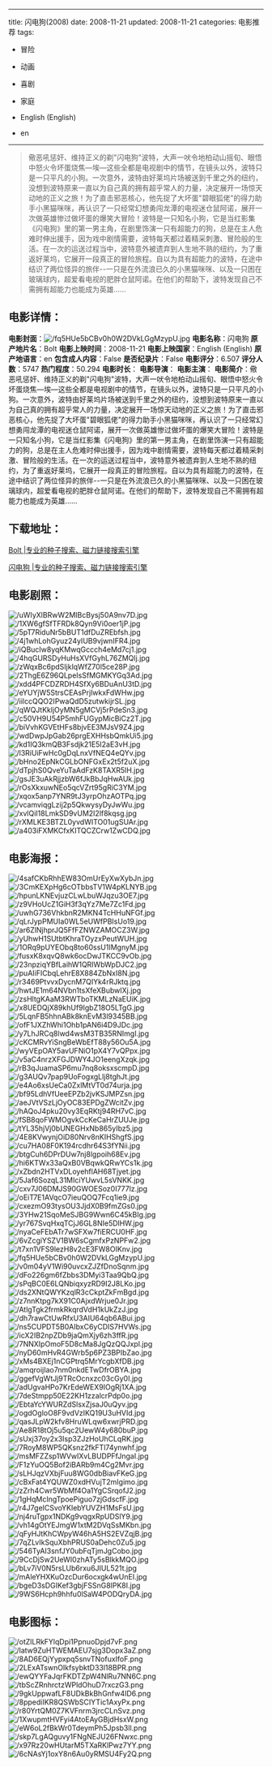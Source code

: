 
---
title: 闪电狗(2008)
date: 2008-11-21
updated: 2008-11-21
categories: 电影推荐
tags:
- 冒险
- 动画
- 喜剧
- 家庭

- English (English)
- en
---


> 儆恶吼惩奸、维持正义的剃"闪电狗"波特，大声一吠令地柏动山摇旬、眼悟中怒火令坏蛋烧焦―埃―这些全都是电视剧中的情节，在镜头以外，波特只是一只平凡的小狗。一次意外，波特由好莱坞片场被送到千里之外的纽约，没想到波特原来一直以为自己真的拥有超乎常人的力量，决定展开一场惊天动地的正义之旅！为了直击邪恶核心，他先捉了大坏蛋"碧眼狐佬"的得力助手小黑猫咪咪，再认识了一只经常幻想勇闯龙潭的电视迷仓鼠阿诺，展开一次做英雄惨过做坏蛋的爆笑大冒险！波特是一只知名小狗，它是当红影集《闪电狗》里的第一男主角，在剧里饰演一只有超能力的狗，总是在主人危难时伸出援手，因为戏中剧情需要，波特每天都过着精采刺激、冒险般的生活。在一次的运送过程当中，波特意外被遗弃到人生地不熟的纽约，为了重返好莱坞，它展开一段真正的冒险旅程。自以为具有超能力的波特，在途中结识了两位怪异的旅伴--一只是在外流浪已久的小黑猫咪咪、以及一只困在玻璃球内，超爱看电视的肥胖仓鼠阿诺。在他们的帮助下，波特发现自己不需拥有超能力也能成为英雄……

## **电影详情**：

**电影封面**：<img src="https://image.tmdb.org/t/p/w200/fq5HUe5bCBv0h0W2DVkLGgMzypU.jpg" alt="/fq5HUe5bCBv0h0W2DVkLGgMzypU.jpg" title="/fq5HUe5bCBv0h0W2DVkLGgMzypU.jpg">
**电影名称**：闪电狗
**原产地片名**：Bolt
**电影上映时间**：2008-11-21
**电影上映国家**：English (English)
**原产地语言**：en
**包含成人内容**：False
**是否纪录片**：False
**电影评分**：6.507
**评分人数**：5747
**热门程度**：50.294
**电影时长**：
**电影导演**：
**电影主演**：
**电影简介**：儆恶吼惩奸、维持正义的剃"闪电狗"波特，大声一吠令地柏动山摇旬、眼悟中怒火令坏蛋烧焦―埃―这些全都是电视剧中的情节，在镜头以外，波特只是一只平凡的小狗。一次意外，波特由好莱坞片场被送到千里之外的纽约，没想到波特原来一直以为自己真的拥有超乎常人的力量，决定展开一场惊天动地的正义之旅！为了直击邪恶核心，他先捉了大坏蛋"碧眼狐佬"的得力助手小黑猫咪咪，再认识了一只经常幻想勇闯龙潭的电视迷仓鼠阿诺，展开一次做英雄惨过做坏蛋的爆笑大冒险！波特是一只知名小狗，它是当红影集《闪电狗》里的第一男主角，在剧里饰演一只有超能力的狗，总是在主人危难时伸出援手，因为戏中剧情需要，波特每天都过着精采刺激、冒险般的生活。在一次的运送过程当中，波特意外被遗弃到人生地不熟的纽约，为了重返好莱坞，它展开一段真正的冒险旅程。自以为具有超能力的波特，在途中结识了两位怪异的旅伴--一只是在外流浪已久的小黑猫咪咪、以及一只困在玻璃球内，超爱看电视的肥胖仓鼠阿诺。在他们的帮助下，波特发现自己不需拥有超能力也能成为英雄……

## **下载地址**：
[Bolt |专业的种子搜索、磁力链接搜索引擎](https://movie.amd794.com:2083/?search=Bolt&ordering=&mode=match_phrase&page_size=10&page=1)

[闪电狗 |专业的种子搜索、磁力链接搜索引擎](https://movie.amd794.com:2083/?search=%E9%97%AA%E7%94%B5%E7%8B%97&ordering=&mode=match_phrase&page_size=10&page=1)
 

## **电影剧照**：
<img src="https://image.tmdb.org/t/p/original/uWIyXlBRwW2MIBcBysj50A9nv7D.jpg" alt="/uWIyXlBRwW2MIBcBysj50A9nv7D.jpg" title="/uWIyXlBRwW2MIBcBysj50A9nv7D.jpg"><img src="https://image.tmdb.org/t/p/original/1XW6gfSfTFRDk8Qyn9Vi0oer1jP.jpg" alt="/1XW6gfSfTFRDk8Qyn9Vi0oer1jP.jpg" title="/1XW6gfSfTFRDk8Qyn9Vi0oer1jP.jpg"><img src="https://image.tmdb.org/t/p/original/5pT7RiduNr5bBUT1dfDuZREbfsh.jpg" alt="/5pT7RiduNr5bBUT1dfDuZREbfsh.jpg" title="/5pT7RiduNr5bBUT1dfDuZREbfsh.jpg"><img src="https://image.tmdb.org/t/p/original/4j1whLohGyuz24yIUB9vjwnIFR4.jpg" alt="/4j1whLohGyuz24yIUB9vjwnIFR4.jpg" title="/4j1whLohGyuz24yIUB9vjwnIFR4.jpg"><img src="https://image.tmdb.org/t/p/original/iQBucIw8yqKMwqGccch4eMd7cj1.jpg" alt="/iQBucIw8yqKMwqGccch4eMd7cj1.jpg" title="/iQBucIw8yqKMwqGccch4eMd7cj1.jpg"><img src="https://image.tmdb.org/t/p/original/4hqGURSDyHuHsXVfGyhL76ZMQlj.jpg" alt="/4hqGURSDyHuHsXVfGyhL76ZMQlj.jpg" title="/4hqGURSDyHuHsXVfGyhL76ZMQlj.jpg"><img src="https://image.tmdb.org/t/p/original/zWqxBc6pdSIjklqWfZ70l5ce28P.jpg" alt="/zWqxBc6pdSIjklqWfZ70l5ce28P.jpg" title="/zWqxBc6pdSIjklqWfZ70l5ce28P.jpg"><img src="https://image.tmdb.org/t/p/original/2ThgE6Z96QLpeIsSfMGMKYGq3Ad.jpg" alt="/2ThgE6Z96QLpeIsSfMGMKYGq3Ad.jpg" title="/2ThgE6Z96QLpeIsSfMGMKYGq3Ad.jpg"><img src="https://image.tmdb.org/t/p/original/xdd4PFCDZRDH4SfXy6BDuAnU3tD.jpg" alt="/xdd4PFCDZRDH4SfXy6BDuAnU3tD.jpg" title="/xdd4PFCDZRDH4SfXy6BDuAnU3tD.jpg"><img src="https://image.tmdb.org/t/p/original/eYUYjW5StrsCEAsPrjlwkxFdWHw.jpg" alt="/eYUYjW5StrsCEAsPrjlwkxFdWHw.jpg" title="/eYUYjW5StrsCEAsPrjlwkxFdWHw.jpg"><img src="https://image.tmdb.org/t/p/original/iilccQQO2IPwaQdD5zutwkijrSL.jpg" alt="/iilccQQO2IPwaQdD5zutwkijrSL.jpg" title="/iilccQQO2IPwaQdD5zutwkijrSL.jpg"><img src="https://image.tmdb.org/t/p/original/qWQJtKkljOyMN5gMCVj5rPdeSn3.jpg" alt="/qWQJtKkljOyMN5gMCVj5rPdeSn3.jpg" title="/qWQJtKkljOyMN5gMCVj5rPdeSn3.jpg"><img src="https://image.tmdb.org/t/p/original/c50VH9U54P5mhFUGypMicBiCz2T.jpg" alt="/c50VH9U54P5mhFUGypMicBiCz2T.jpg" title="/c50VH9U54P5mhFUGypMicBiCz2T.jpg"><img src="https://image.tmdb.org/t/p/original/biVvhKGVEtHFs8bjvEE3MJsV9Z4.jpg" alt="/biVvhKGVEtHFs8bjvEE3MJsV9Z4.jpg" title="/biVvhKGVEtHFs8bjvEE3MJsV9Z4.jpg"><img src="https://image.tmdb.org/t/p/original/wdDwpJpGab26prgEXHHsbQmkUi5.jpg" alt="/wdDwpJpGab26prgEXHHsbQmkUi5.jpg" title="/wdDwpJpGab26prgEXHHsbQmkUi5.jpg"><img src="https://image.tmdb.org/t/p/original/kd1IQ3kmQB3Fsdjk21E5I2aE3vH.jpg" alt="/kd1IQ3kmQB3Fsdjk21E5I2aE3vH.jpg" title="/kd1IQ3kmQB3Fsdjk21E5I2aE3vH.jpg"><img src="https://image.tmdb.org/t/p/original/l3RiUiFwHc0gDqLnxVfNEQ4eQYv.jpg" alt="/l3RiUiFwHc0gDqLnxVfNEQ4eQYv.jpg" title="/l3RiUiFwHc0gDqLnxVfNEQ4eQYv.jpg"><img src="https://image.tmdb.org/t/p/original/bHno2EpNkCGLbONFGxEx2t5f2uX.jpg" alt="/bHno2EpNkCGLbONFGxEx2t5f2uX.jpg" title="/bHno2EpNkCGLbONFGxEx2t5f2uX.jpg"><img src="https://image.tmdb.org/t/p/original/dTpjhS0QveYuTaAdFzK8TAXR5lH.jpg" alt="/dTpjhS0QveYuTaAdFzK8TAXR5lH.jpg" title="/dTpjhS0QveYuTaAdFzK8TAXR5lH.jpg"><img src="https://image.tmdb.org/t/p/original/gsJE3uAkRjjzbW6fJkBbJqHwAUk.jpg" alt="/gsJE3uAkRjjzbW6fJkBbJqHwAUk.jpg" title="/gsJE3uAkRjjzbW6fJkBbJqHwAUk.jpg"><img src="https://image.tmdb.org/t/p/original/rOsXkxuwNEo5qcVZrt95gRiC3YM.jpg" alt="/rOsXkxuwNEo5qcVZrt95gRiC3YM.jpg" title="/rOsXkxuwNEo5qcVZrt95gRiC3YM.jpg"><img src="https://image.tmdb.org/t/p/original/xqox5anp7YNR9tJ3yrpOhzAOTPq.jpg" alt="/xqox5anp7YNR9tJ3yrpOhzAOTPq.jpg" title="/xqox5anp7YNR9tJ3yrpOhzAOTPq.jpg"><img src="https://image.tmdb.org/t/p/original/vcamviqgLzij2p5QkwysyDyJwWu.jpg" alt="/vcamviqgLzij2p5QkwysyDyJwWu.jpg" title="/vcamviqgLzij2p5QkwysyDyJwWu.jpg"><img src="https://image.tmdb.org/t/p/original/xvlQiI18LmkSD9vUM2I2lf8kqsg.jpg" alt="/xvlQiI18LmkSD9vUM2I2lf8kqsg.jpg" title="/xvlQiI18LmkSD9vUM2I2lf8kqsg.jpg"><img src="https://image.tmdb.org/t/p/original/rXMLKE3BTZL0yvdWITO01ugSUAr.jpg" alt="/rXMLKE3BTZL0yvdWITO01ugSUAr.jpg" title="/rXMLKE3BTZL0yvdWITO01ugSUAr.jpg"><img src="https://image.tmdb.org/t/p/original/a403iFXMKCfxKITQCZCrw1ZwCDQ.jpg" alt="/a403iFXMKCfxKITQCZCrw1ZwCDQ.jpg" title="/a403iFXMKCfxKITQCZCrw1ZwCDQ.jpg">

## **电影海报**：
<img src="https://image.tmdb.org/t/p/original/4safCKbRhhEW83OmUrEyXwXybJn.jpg" alt="/4safCKbRhhEW83OmUrEyXwXybJn.jpg" title="/4safCKbRhhEW83OmUrEyXwXybJn.jpg"><img src="https://image.tmdb.org/t/p/original/3CmKEXpHg6cOTbbsTV1W4pKLNYB.jpg" alt="/3CmKEXpHg6cOTbbsTV1W4pKLNYB.jpg" title="/3CmKEXpHg6cOTbbsTV1W4pKLNYB.jpg"><img src="https://image.tmdb.org/t/p/original/hpunLKNEvjuzCLwLbuWJqzu3OE7.jpg" alt="/hpunLKNEvjuzCLwLbuWJqzu3OE7.jpg" title="/hpunLKNEvjuzCLwLbuWJqzu3OE7.jpg"><img src="https://image.tmdb.org/t/p/original/z9VHoUcZ1GiH3f3qYz7Me7Zc1Fd.jpg" alt="/z9VHoUcZ1GiH3f3qYz7Me7Zc1Fd.jpg" title="/z9VHoUcZ1GiH3f3qYz7Me7Zc1Fd.jpg"><img src="https://image.tmdb.org/t/p/original/uwhG736VhkbnR2MKN4TcHHuNFGf.jpg" alt="/uwhG736VhkbnR2MKN4TcHHuNFGf.jpg" title="/uwhG736VhkbnR2MKN4TcHHuNFGf.jpg"><img src="https://image.tmdb.org/t/p/original/qLrJypPMUIa0WL5eUWfPBIsUo19.jpg" alt="/qLrJypPMUIa0WL5eUWfPBIsUo19.jpg" title="/qLrJypPMUIa0WL5eUWfPBIsUo19.jpg"><img src="https://image.tmdb.org/t/p/original/ar6ZlNjhprJQ5FfFZNWZAMOCZ3W.jpg" alt="/ar6ZlNjhprJQ5FfFZNWZAMOCZ3W.jpg" title="/ar6ZlNjhprJQ5FfFZNWZAMOCZ3W.jpg"><img src="https://image.tmdb.org/t/p/original/yUhwH1SUtbtKhraTOyzxPeutWUH.jpg" alt="/yUhwH1SUtbtKhraTOyzxPeutWUH.jpg" title="/yUhwH1SUtbtKhraTOyzxPeutWUH.jpg"><img src="https://image.tmdb.org/t/p/original/1ORq9pUYEObq8to60ssU1IMgnyM.jpg" alt="/1ORq9pUYEObq8to60ssU1IMgnyM.jpg" title="/1ORq9pUYEObq8to60ssU1IMgnyM.jpg"><img src="https://image.tmdb.org/t/p/original/fusxK8xqvQ8wk6ocDwJTKCC9vOb.jpg" alt="/fusxK8xqvQ8wk6ocDwJTKCC9vOb.jpg" title="/fusxK8xqvQ8wk6ocDwJTKCC9vOb.jpg"><img src="https://image.tmdb.org/t/p/original/23npziqYBfLaihW1QRIWbWpDJC2.jpg" alt="/23npziqYBfLaihW1QRIWbWpDJC2.jpg" title="/23npziqYBfLaihW1QRIWbWpDJC2.jpg"><img src="https://image.tmdb.org/t/p/original/puAIiFICbqLehrE8X884ZbNxI8N.jpg" alt="/puAIiFICbqLehrE8X884ZbNxI8N.jpg" title="/puAIiFICbqLehrE8X884ZbNxI8N.jpg"><img src="https://image.tmdb.org/t/p/original/r3469PtvvxDycnM7QIYk4rRJktq.jpg" alt="/r3469PtvvxDycnM7QIYk4rRJktq.jpg" title="/r3469PtvvxDycnM7QIYk4rRJktq.jpg"><img src="https://image.tmdb.org/t/p/original/hwtJE1m64NVbn1tsXfeXBubwIXj.jpg" alt="/hwtJE1m64NVbn1tsXfeXBubwIXj.jpg" title="/hwtJE1m64NVbn1tsXfeXBubwIXj.jpg"><img src="https://image.tmdb.org/t/p/original/zsHltgKAaM3RWTboTKMLzNaEUiK.jpg" alt="/zsHltgKAaM3RWTboTKMLzNaEUiK.jpg" title="/zsHltgKAaM3RWTboTKMLzNaEUiK.jpg"><img src="https://image.tmdb.org/t/p/original/x8UEDQjX89khUf9IgbZ18O5LTgG.jpg" alt="/x8UEDQjX89khUf9IgbZ18O5LTgG.jpg" title="/x8UEDQjX89khUf9IgbZ18O5LTgG.jpg"><img src="https://image.tmdb.org/t/p/original/5LqnFB5hhnABk8knEvM3l9345BB.jpg" alt="/5LqnFB5hhnABk8knEvM3l9345BB.jpg" title="/5LqnFB5hhnABk8knEvM3l9345BB.jpg"><img src="https://image.tmdb.org/t/p/original/ofF1JXZhWhi1Ohb1pAN6i4D9JDc.jpg" alt="/ofF1JXZhWhi1Ohb1pAN6i4D9JDc.jpg" title="/ofF1JXZhWhi1Ohb1pAN6i4D9JDc.jpg"><img src="https://image.tmdb.org/t/p/original/y7LhJRCq8lwd4wsM3TB35RNImgI.jpg" alt="/y7LhJRCq8lwd4wsM3TB35RNImgI.jpg" title="/y7LhJRCq8lwd4wsM3TB35RNImgI.jpg"><img src="https://image.tmdb.org/t/p/original/cKCMRvYiSngBeWbEfT88y56Ou5A.jpg" alt="/cKCMRvYiSngBeWbEfT88y56Ou5A.jpg" title="/cKCMRvYiSngBeWbEfT88y56Ou5A.jpg"><img src="https://image.tmdb.org/t/p/original/wyVEpOAY5avUFNiO1pX4Y7vQPpx.jpg" alt="/wyVEpOAY5avUFNiO1pX4Y7vQPpx.jpg" title="/wyVEpOAY5avUFNiO1pX4Y7vQPpx.jpg"><img src="https://image.tmdb.org/t/p/original/v5aC4nrzXFGJDWY4JO1eengXzqk.jpg" alt="/v5aC4nrzXFGJDWY4JO1eengXzqk.jpg" title="/v5aC4nrzXFGJDWY4JO1eengXzqk.jpg"><img src="https://image.tmdb.org/t/p/original/rB3qJuamaSP6mu7nq8oksxscmpD.jpg" alt="/rB3qJuamaSP6mu7nq8oksxscmpD.jpg" title="/rB3qJuamaSP6mu7nq8oksxscmpD.jpg"><img src="https://image.tmdb.org/t/p/original/g3AUQv7pap9UoFogxgLlj8tghJt.jpg" alt="/g3AUQv7pap9UoFogxgLlj8tghJt.jpg" title="/g3AUQv7pap9UoFogxgLlj8tghJt.jpg"><img src="https://image.tmdb.org/t/p/original/e4Ao6xsUeCa0ZxlMtVT0d74urja.jpg" alt="/e4Ao6xsUeCa0ZxlMtVT0d74urja.jpg" title="/e4Ao6xsUeCa0ZxlMtVT0d74urja.jpg"><img src="https://image.tmdb.org/t/p/original/bf95LdhVfUeeEPZb2jvKSJMPZsn.jpg" alt="/bf95LdhVfUeeEPZb2jvKSJMPZsn.jpg" title="/bf95LdhVfUeeEPZb2jvKSJMPZsn.jpg"><img src="https://image.tmdb.org/t/p/original/aeJVtVSzLjOyOC83EPDgZWcitZv.jpg" alt="/aeJVtVSzLjOyOC83EPDgZWcitZv.jpg" title="/aeJVtVSzLjOyOC83EPDgZWcitZv.jpg"><img src="https://image.tmdb.org/t/p/original/hAQoJ4pku20vy3EqRKtj94RH7vC.jpg" alt="/hAQoJ4pku20vy3EqRKtj94RH7vC.jpg" title="/hAQoJ4pku20vy3EqRKtj94RH7vC.jpg"><img src="https://image.tmdb.org/t/p/original/fSB8qoFWMOgvkCcKeCaHrZUUJe.jpg" alt="/fSB8qoFWMOgvkCcKeCaHrZUUJe.jpg" title="/fSB8qoFWMOgvkCcKeCaHrZUUJe.jpg"><img src="https://image.tmdb.org/t/p/original/tYL35hjVj0bUNEGHxNb865yIbz5.jpg" alt="/tYL35hjVj0bUNEGHxNb865yIbz5.jpg" title="/tYL35hjVj0bUNEGHxNb865yIbz5.jpg"><img src="https://image.tmdb.org/t/p/original/4E8KVwynjOiD80Nrv8nKIHShgfS.jpg" alt="/4E8KVwynjOiD80Nrv8nKIHShgfS.jpg" title="/4E8KVwynjOiD80Nrv8nKIHShgfS.jpg"><img src="https://image.tmdb.org/t/p/original/cu7HA08F0K194rcdhr64S3fYNii.jpg" alt="/cu7HA08F0K194rcdhr64S3fYNii.jpg" title="/cu7HA08F0K194rcdhr64S3fYNii.jpg"><img src="https://image.tmdb.org/t/p/original/btgCuh6DPrDUw7nj8lgpoih68Ev.jpg" alt="/btgCuh6DPrDUw7nj8lgpoih68Ev.jpg" title="/btgCuh6DPrDUw7nj8lgpoih68Ev.jpg"><img src="https://image.tmdb.org/t/p/original/hi6KTWx33aQxB0VBqwkQRwYCs1k.jpg" alt="/hi6KTWx33aQxB0VBqwkQRwYCs1k.jpg" title="/hi6KTWx33aQxB0VBqwkQRwYCs1k.jpg"><img src="https://image.tmdb.org/t/p/original/xZbdn2HTVxDLoyehflAH68Tjyet.jpg" alt="/xZbdn2HTVxDLoyehflAH68Tjyet.jpg" title="/xZbdn2HTVxDLoyehflAH68Tjyet.jpg"><img src="https://image.tmdb.org/t/p/original/5Jaf6SozqL31MIciYUwvL5sVNKK.jpg" alt="/5Jaf6SozqL31MIciYUwvL5sVNKK.jpg" title="/5Jaf6SozqL31MIciYUwvL5sVNKK.jpg"><img src="https://image.tmdb.org/t/p/original/cxv7J06DMJS90GWOESoz0I777lz.jpg" alt="/cxv7J06DMJS90GWOESoz0I777lz.jpg" title="/cxv7J06DMJS90GWOESoz0I777lz.jpg"><img src="https://image.tmdb.org/t/p/original/oEiT7E1AVqcO7ieuQOQ7Fcq1ie9.jpg" alt="/oEiT7E1AVqcO7ieuQOQ7Fcq1ie9.jpg" title="/oEiT7E1AVqcO7ieuQOQ7Fcq1ie9.jpg"><img src="https://image.tmdb.org/t/p/original/cxezmO93tysOU3JjdX0B9fmZGs0.jpg" alt="/cxezmO93tysOU3JjdX0B9fmZGs0.jpg" title="/cxezmO93tysOU3JjdX0B9fmZGs0.jpg"><img src="https://image.tmdb.org/t/p/original/3YHw21SqoMeSJBG9Wwn6C45kBIg.jpg" alt="/3YHw21SqoMeSJBG9Wwn6C45kBIg.jpg" title="/3YHw21SqoMeSJBG9Wwn6C45kBIg.jpg"><img src="https://image.tmdb.org/t/p/original/yr767SvqHxqTCjJ6GL8NIe5DlHW.jpg" alt="/yr767SvqHxqTCjJ6GL8NIe5DlHW.jpg" title="/yr767SvqHxqTCjJ6GL8NIe5DlHW.jpg"><img src="https://image.tmdb.org/t/p/original/nyaCeFEbATr7wSFXw7fiERCU0HF.jpg" alt="/nyaCeFEbATr7wSFXw7fiERCU0HF.jpg" title="/nyaCeFEbATr7wSFXw7fiERCU0HF.jpg"><img src="https://image.tmdb.org/t/p/original/6vZcgiYSZV1BW6sCgmfxPzNPFw2.jpg" alt="/6vZcgiYSZV1BW6sCgmfxPzNPFw2.jpg" title="/6vZcgiYSZV1BW6sCgmfxPzNPFw2.jpg"><img src="https://image.tmdb.org/t/p/original/t7xn1VFS9lezH8v2cE3FW8OIKnv.jpg" alt="/t7xn1VFS9lezH8v2cE3FW8OIKnv.jpg" title="/t7xn1VFS9lezH8v2cE3FW8OIKnv.jpg"><img src="https://image.tmdb.org/t/p/original/fq5HUe5bCBv0h0W2DVkLGgMzypU.jpg" alt="/fq5HUe5bCBv0h0W2DVkLGgMzypU.jpg" title="/fq5HUe5bCBv0h0W2DVkLGgMzypU.jpg"><img src="https://image.tmdb.org/t/p/original/v0m04yV1Wi90uvcxZJZfDnoSqnm.jpg" alt="/v0m04yV1Wi90uvcxZJZfDnoSqnm.jpg" title="/v0m04yV1Wi90uvcxZJZfDnoSqnm.jpg"><img src="https://image.tmdb.org/t/p/original/dFo226gm6fZbbs3DMyi3Taa9QbQ.jpg" alt="/dFo226gm6fZbbs3DMyi3Taa9QbQ.jpg" title="/dFo226gm6fZbbs3DMyi3Taa9QbQ.jpg"><img src="https://image.tmdb.org/t/p/original/sPqBC0E6LQNbiqxyzRD9I2J8LKo.jpg" alt="/sPqBC0E6LQNbiqxyzRD9I2J8LKo.jpg" title="/sPqBC0E6LQNbiqxyzRD9I2J8LKo.jpg"><img src="https://image.tmdb.org/t/p/original/ds2XNtQWYKzqlR3cCkptZkFmBgd.jpg" alt="/ds2XNtQWYKzqlR3cCkptZkFmBgd.jpg" title="/ds2XNtQWYKzqlR3cCkptZkFmBgd.jpg"><img src="https://image.tmdb.org/t/p/original/z7nnKtpg7kX91C0AjxdWrjue0Jr.jpg" alt="/z7nnKtpg7kX91C0AjxdWrjue0Jr.jpg" title="/z7nnKtpg7kX91C0AjxdWrjue0Jr.jpg"><img src="https://image.tmdb.org/t/p/original/AtlgTgk2frmkRkqrdVdH1kUkZzJ.jpg" alt="/AtlgTgk2frmkRkqrdVdH1kUkZzJ.jpg" title="/AtlgTgk2frmkRkqrdVdH1kUkZzJ.jpg"><img src="https://image.tmdb.org/t/p/original/dh7rawCtUwRfxU3AIU64qb6ABui.jpg" alt="/dh7rawCtUwRfxU3AIU64qb6ABui.jpg" title="/dh7rawCtUwRfxU3AIU64qb6ABui.jpg"><img src="https://image.tmdb.org/t/p/original/ns5CUPDT5B0AIbxC6yCDIS7HVWs.jpg" alt="/ns5CUPDT5B0AIbxC6yCDIS7HVWs.jpg" title="/ns5CUPDT5B0AIbxC6yCDIS7HVWs.jpg"><img src="https://image.tmdb.org/t/p/original/icX2IB2npZDb9jaQmXjy6zh3ffR.jpg" alt="/icX2IB2npZDb9jaQmXjy6zh3ffR.jpg" title="/icX2IB2npZDb9jaQmXjy6zh3ffR.jpg"><img src="https://image.tmdb.org/t/p/original/7NNXIpOmoF5D8cMa8JgQzQQJxpl.jpg" alt="/7NNXIpOmoF5D8cMa8JgQzQQJxpl.jpg" title="/7NNXIpOmoF5D8cMa8JgQzQQJxpl.jpg"><img src="https://image.tmdb.org/t/p/original/nyD60mHvR4GWrb5p6PZ3BPIbZao.jpg" alt="/nyD60mHvR4GWrb5p6PZ3BPIbZao.jpg" title="/nyD60mHvR4GWrb5p6PZ3BPIbZao.jpg"><img src="https://image.tmdb.org/t/p/original/xMs4BXEj1nCGPtrq5MrYcgbXfDB.jpg" alt="/xMs4BXEj1nCGPtrq5MrYcgbXfDB.jpg" title="/xMs4BXEj1nCGPtrq5MrYcgbXfDB.jpg"><img src="https://image.tmdb.org/t/p/original/amqroijIao7nm0nkdETwDfrOBYA.jpg" alt="/amqroijIao7nm0nkdETwDfrOBYA.jpg" title="/amqroijIao7nm0nkdETwDfrOBYA.jpg"><img src="https://image.tmdb.org/t/p/original/ggefVgWtJj9TRcOcnxzc03cGy0I.jpg" alt="/ggefVgWtJj9TRcOcnxzc03cGy0I.jpg" title="/ggefVgWtJj9TRcOcnxzc03cGy0I.jpg"><img src="https://image.tmdb.org/t/p/original/adUgvaHPo7KrEdeWEX9IOgRj1XA.jpg" alt="/adUgvaHPo7KrEdeWEX9IOgRj1XA.jpg" title="/adUgvaHPo7KrEdeWEX9IOgRj1XA.jpg"><img src="https://image.tmdb.org/t/p/original/7deStmpp50E22KH1zzalcrPdp0o.jpg" alt="/7deStmpp50E22KH1zzalcrPdp0o.jpg" title="/7deStmpp50E22KH1zzalcrPdp0o.jpg"><img src="https://image.tmdb.org/t/p/original/EbtaYcYWURZdSlsxZjsaJ0uQyv.jpg" alt="/EbtaYcYWURZdSlsxZjsaJ0uQyv.jpg" title="/EbtaYcYWURZdSlsxZjsaJ0uQyv.jpg"><img src="https://image.tmdb.org/t/p/original/ogdOgloO8F9vdVzIKQ19U3uHVId.jpg" alt="/ogdOgloO8F9vdVzIKQ19U3uHVId.jpg" title="/ogdOgloO8F9vdVzIKQ19U3uHVId.jpg"><img src="https://image.tmdb.org/t/p/original/qasJLpW2kfv8HruWLqw6xwrjPRD.jpg" alt="/qasJLpW2kfv8HruWLqw6xwrjPRD.jpg" title="/qasJLpW2kfv8HruWLqw6xwrjPRD.jpg"><img src="https://image.tmdb.org/t/p/original/Ae8R18tOj5u5qc2UewW4y680buP.jpg" alt="/Ae8R18tOj5u5qc2UewW4y680buP.jpg" title="/Ae8R18tOj5u5qc2UewW4y680buP.jpg"><img src="https://image.tmdb.org/t/p/original/sUxj37oy2x3Isp3ZJzHoUhCLqRK.jpg" alt="/sUxj37oy2x3Isp3ZJzHoUhCLqRK.jpg" title="/sUxj37oy2x3Isp3ZJzHoUhCLqRK.jpg"><img src="https://image.tmdb.org/t/p/original/7RoyM8WP5QKsnz2fkFTl74ynwhf.jpg" alt="/7RoyM8WP5QKsnz2fkFTl74ynwhf.jpg" title="/7RoyM8WP5QKsnz2fkFTl74ynwhf.jpg"><img src="https://image.tmdb.org/t/p/original/msMFZZsp1WVwIXvLBUDPFfJngaI.jpg" alt="/msMFZZsp1WVwIXvLBUDPFfJngaI.jpg" title="/msMFZZsp1WVwIXvLBUDPFfJngaI.jpg"><img src="https://image.tmdb.org/t/p/original/F1zYuOQ5Bof2iBARb9m4Cg2Mvr.jpg" alt="/F1zYuOQ5Bof2iBARb9m4Cg2Mvr.jpg" title="/F1zYuOQ5Bof2iBARb9m4Cg2Mvr.jpg"><img src="https://image.tmdb.org/t/p/original/sLHJqzVXbjFuu8WG0dbBiavFKeG.jpg" alt="/sLHJqzVXbjFuu8WG0dbBiavFKeG.jpg" title="/sLHJqzVXbjFuu8WG0dbBiavFKeG.jpg"><img src="https://image.tmdb.org/t/p/original/cBxFat4YQUWZ0xdHVujT2mIgimo.jpg" alt="/cBxFat4YQUWZ0xdHVujT2mIgimo.jpg" title="/cBxFat4YQUWZ0xdHVujT2mIgimo.jpg"><img src="https://image.tmdb.org/t/p/original/zZrh4Cwr5WbMf4Oa1YgCSrqofJ2.jpg" alt="/zZrh4Cwr5WbMf4Oa1YgCSrqofJ2.jpg" title="/zZrh4Cwr5WbMf4Oa1YgCSrqofJ2.jpg"><img src="https://image.tmdb.org/t/p/original/1gHqMcIngTpoePiguo7zjGdscfF.jpg" alt="/1gHqMcIngTpoePiguo7zjGdscfF.jpg" title="/1gHqMcIngTpoePiguo7zjGdscfF.jpg"><img src="https://image.tmdb.org/t/p/original/r4J7geICSvoYKlebYUVZH1MsFsU.jpg" alt="/r4J7geICSvoYKlebYUVZH1MsFsU.jpg" title="/r4J7geICSvoYKlebYUVZH1MsFsU.jpg"><img src="https://image.tmdb.org/t/p/original/nj4ruTgpx1NDKg9vqgxRpUDSlY9.jpg" alt="/nj4ruTgpx1NDKg9vqgxRpUDSlY9.jpg" title="/nj4ruTgpx1NDKg9vqgxRpUDSlY9.jpg"><img src="https://image.tmdb.org/t/p/original/vh14gOtYEJmgW1xtM2DVqSsMKbn.jpg" alt="/vh14gOtYEJmgW1xtM2DVqSsMKbn.jpg" title="/vh14gOtYEJmgW1xtM2DVqSsMKbn.jpg"><img src="https://image.tmdb.org/t/p/original/qFyHJtKhCWpyW46hA5HS2EVZqjB.jpg" alt="/qFyHJtKhCWpyW46hA5HS2EVZqjB.jpg" title="/qFyHJtKhCWpyW46hA5HS2EVZqjB.jpg"><img src="https://image.tmdb.org/t/p/original/7qZLvIkSquXbhPRUS0aDehc0Zu5.jpg" alt="/7qZLvIkSquXbhPRUS0aDehc0Zu5.jpg" title="/7qZLvIkSquXbhPRUS0aDehc0Zu5.jpg"><img src="https://image.tmdb.org/t/p/original/546TyAI3snfJY0ubFqTjmJgCobo.jpg" alt="/546TyAI3snfJY0ubFqTjmJgCobo.jpg" title="/546TyAI3snfJY0ubFqTjmJgCobo.jpg"><img src="https://image.tmdb.org/t/p/original/9CcDjSw2UeWI0zhATy5sBlkkMQO.jpg" alt="/9CcDjSw2UeWI0zhATy5sBlkkMQO.jpg" title="/9CcDjSw2UeWI0zhATy5sBlkkMQO.jpg"><img src="https://image.tmdb.org/t/p/original/bLv7iV0N5rsLUb6rxu6JIUL521t.jpg" alt="/bLv7iV0N5rsLUb6rxu6JIUL521t.jpg" title="/bLv7iV0N5rsLUb6rxu6JIUL521t.jpg"><img src="https://image.tmdb.org/t/p/original/mAleYHXKuOzcDur6ocxgk4wUnEI.jpg" alt="/mAleYHXKuOzcDur6ocxgk4wUnEI.jpg" title="/mAleYHXKuOzcDur6ocxgk4wUnEI.jpg"><img src="https://image.tmdb.org/t/p/original/bgeD3sDGIKef3gbjFSSnG8lPK8I.jpg" alt="/bgeD3sDGIKef3gbjFSSnG8lPK8I.jpg" title="/bgeD3sDGIKef3gbjFSSnG8lPK8I.jpg"><img src="https://image.tmdb.org/t/p/original/9WS6Hcph9hhfu0lSaW4PODQryDA.jpg" alt="/9WS6Hcph9hhfu0lSaW4PODQryDA.jpg" title="/9WS6Hcph9hhfu0lSaW4PODQryDA.jpg">

## **电影图标**：
<img src="https://image.tmdb.org/t/p/original/otZlLRkFYlqDpi1PpnuoDpjd7vF.png" alt="/otZlLRkFYlqDpi1PpnuoDpjd7vF.png" title="/otZlLRkFYlqDpi1PpnuoDpjd7vF.png"><img src="https://image.tmdb.org/t/p/original/latw9ZuHTWEMAEU7sjg3Dopx3aZ.png" alt="/latw9ZuHTWEMAEU7sjg3Dopx3aZ.png" title="/latw9ZuHTWEMAEU7sjg3Dopx3aZ.png"><img src="https://image.tmdb.org/t/p/original/8AD6EQjYypxpq5snvTNofuxIfoF.png" alt="/8AD6EQjYypxpq5snvTNofuxIfoF.png" title="/8AD6EQjYypxpq5snvTNofuxIfoF.png"><img src="https://image.tmdb.org/t/p/original/2LExATswnOIkfsybktD33l18BPR.png" alt="/2LExATswnOIkfsybktD33l18BPR.png" title="/2LExATswnOIkfsybktD33l18BPR.png"><img src="https://image.tmdb.org/t/p/original/ewQYYFaJqrFKDTZpW4NlRu7NN6C.png" alt="/ewQYYFaJqrFKDTZpW4NlRu7NN6C.png" title="/ewQYYFaJqrFKDTZpW4NlRu7NN6C.png"><img src="https://image.tmdb.org/t/p/original/tbScZRnhrctzWPldOhuD7rxczG3.png" alt="/tbScZRnhrctzWPldOhuD7rxczG3.png" title="/tbScZRnhrctzWPldOhuD7rxczG3.png"><img src="https://image.tmdb.org/t/p/original/9gkUppwafLF8UDkBkBhGnfw4ID6.png" alt="/9gkUppwafLF8UDkBkBhGnfw4ID6.png" title="/9gkUppwafLF8UDkBkBhGnfw4ID6.png"><img src="https://image.tmdb.org/t/p/original/8ppediIKR8QSWbSCIYTic1AxyPx.png" alt="/8ppediIKR8QSWbSCIYTic1AxyPx.png" title="/8ppediIKR8QSWbSCIYTic1AxyPx.png"><img src="https://image.tmdb.org/t/p/original/r80YrtQM0Z7KVFnrm3jrcCLnSvz.png" alt="/r80YrtQM0Z7KVFnrm3jrcCLnSvz.png" title="/r80YrtQM0Z7KVFnrm3jrcCLnSvz.png"><img src="https://image.tmdb.org/t/p/original/1XwupmtHVFyi4AtoEAyGBjdHsxW.png" alt="/1XwupmtHVFyi4AtoEAyGBjdHsxW.png" title="/1XwupmtHVFyi4AtoEAyGBjdHsxW.png"><img src="https://image.tmdb.org/t/p/original/eW6oL2fBkWr0TdeymPh5Jpsb3ll.png" alt="/eW6oL2fBkWr0TdeymPh5Jpsb3ll.png" title="/eW6oL2fBkWr0TdeymPh5Jpsb3ll.png"><img src="https://image.tmdb.org/t/p/original/skp7LgAQguvy1FNgNEJU26FNwxc.png" alt="/skp7LgAQguvy1FNgNEJU26FNwxc.png" title="/skp7LgAQguvy1FNgNEJU26FNwxc.png"><img src="https://image.tmdb.org/t/p/original/x97Rz20wHUtarM5TXaRKlPwz7YY.png" alt="/x97Rz20wHUtarM5TXaRKlPwz7YY.png" title="/x97Rz20wHUtarM5TXaRKlPwz7YY.png"><img src="https://image.tmdb.org/t/p/original/6cNAsYj1oxY8n6Au0yRMSU4Fy2Q.png" alt="/6cNAsYj1oxY8n6Au0yRMSU4Fy2Q.png" title="/6cNAsYj1oxY8n6Au0yRMSU4Fy2Q.png">
